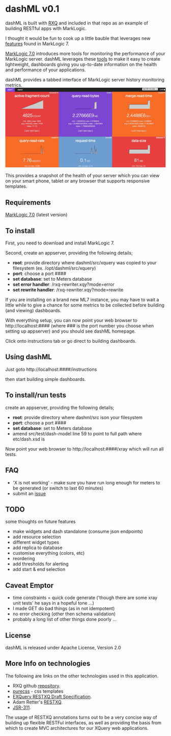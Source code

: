 # dashML v0.1

dashML is built with [RXQ](https://github.com/xquery/rxq) and included in that repo as an example of building RESTful apps with MarkLogic.

I thought it would be fun to cook up a little bauble that leverages new [features](http://docs.marklogic.com/guide/relnotes/chap3) found in MarkLogic 7.

[MarkLogic 7.0](http://developer.marklogic.com) introduces more tools for monitoring the performance of your MarkLogic server. dashML leverages these [tools](http://docs.marklogic.com/guide/monitoring/history) to make it easy to create lightweight, dashboards giving you up-to-date information on the health and performance of your applications.

dashML provides a tabbed interface of MarkLogic server history monitoring metrics.
![dashML](src/xquery/resources/history-screenshot.jpg) 

This provides a snapshot of the health of your server which you can view on your smart phone, tablet or any browser that supports responsive templates.
## Requirements

[MarkLogic 7.0](http://developer.marklogic.com) (latest version)

## To install

First, you need to download and install MarkLogic 7.

Second, create an appserver, providing the following details;

* **root**: provide directory where dashml/src/xquery was copied to your filesystem (ex. /opt/dashml/src/xquery)
* **port**: choose a port ####
* **set database**: set to Meters database
* **set error handler**: /rxq-rewriter.xqy?mode=error
* **set rewrite handler**: /rxq-rewriter.xqy?mode=rewrite

If you are installing on a brand new ML7 instance, you may have to wait a little while to give a chance for some metrics to be collected before building (and viewing) dashboards.

With everything setup, you can now point your web browser to http://localhost:####  (where ### is the port number you choose when setting up appserver) and you should see dashML homepage.

Click onto instructions tab or go direct to building dashboards.

## Using dashML

Just goto http://localhost:####/instructions

then start building simple dashboards.

## To install/run tests

create an appserver, providing the following details;

* **root**: provide directory where dashml/src ison your filesystem
* **port**: choose a port ####
* **set database**: set to Meters database
* amend src/test/dash-model line 59 to point to full path where etc/dash.xsd is

Now point your web browser to http://localhost:####/xray which will run all tests.

## FAQ

* 'X is not working' - make sure you have run long enough for meters to be generated (or switch to last 60 minutes)
* submit an [issue](https://github.com/xquery/dashML/issues)

## TODO

some thoughts on future features

* make widgets and dash standalone (consume json endpoints)
* add resource selection
* different widget types
* add replica to database
* customise everything (colors, etc)
* reordering
* add thresholds for alerting
* add start & end selection

## Caveat Emptor

* time constraints = quick code generate ('though there are some xray unit tests' he says in a hopeful tone ...)
* I made GET do bad things (as in not idempotent)
* no error checking (other then schema validation)
* probably a long list of other things done poorly ...

## License

dashML is released under Apache License, Version 2.0

## More Info on technologies

The following are links on the other technologies used in this application.

* RXQ github [repository](https://github.com/xquery/rxq).
* [purecss](http://purecss.io/) - css templates
* [EXQuery RESTXQ Draft Specification](http://exquery.github.com/exquery/exquery-restxq-specification/restxq-1.0-specification.html#method-annotation).
* Adam Retter's [RESTXQ](http://archive.xmlprague.cz/2012/presentations/RESTful_XQuery.pdf).
* [JSR-311](http://download.oracle.com/otndocs/jcp/jaxrs-1.0-fr-eval-oth-JSpec/).
 
The usage of RESTXQ annotations turns out to be a very concise way of building up flexible RESTFul interfaces, as well as providing the basis from which to create MVC architectures for our XQuery web applications.

